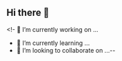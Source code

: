 ## Hi there 👋

<!- 🔭 I’m currently working on ...
- 🌱 I’m currently learning ...
- 👯 I’m looking to collaborate on ...--

